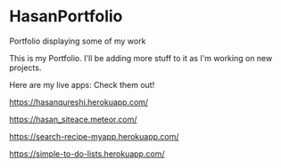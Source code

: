 # HasanPortfolio
Portfolio displaying some of my work

This is my Portfolio. I'll be adding more stuff to it as I'm working on new projects.

Here are my live apps: Check them out!

https://hasanqureshi.herokuapp.com/

https://hasan_siteace.meteor.com/

https://search-recipe-myapp.herokuapp.com/

https://simple-to-do-lists.herokuapp.com/
